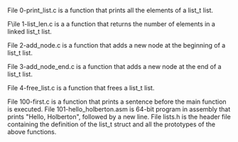 File 0-print\_list.c is a function that prints all the elements of a list\_t list.

F\ile 1-list\_len.c is a a function that returns the number of elements in a linked list\_t list.

File 2-add\_node.c is a function that adds a new node at the beginning of a list\_t list.

File 3-add\_node\_end.c is a function that adds a new node at the end of a list\_t list.

File 4-free\_list.c is a function that frees a list\_t list.

File 100-first.c is a function that prints a sentence before the main function is executed. File 101-hello\_holberton.asm is 64-bit program in assembly that prints "Hello, Holberton", followed by a new line. File lists.h is the header file containing the definition of the list\_t struct and all the prototypes of the above functions.
